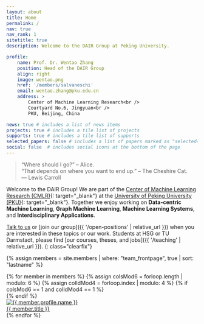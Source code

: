 ```yaml
---
layout: about
title: Home
permalink: /
nav: true
nav_rank: 1
sitetitle: true
description: Welcome to the DAIR Group at Peking University.

profile:
    name: Prof. Dr. Wentao Zhang
    position: Head of the DAIR Group
    align: right
    image: wentao.png
    href: '/members/salvaneschi'
    email: wentao.zhang@pku.edu.cn
    address: >
        Center of Machine Learning Research<br />
        Courtyard No.6, Jingyuan<br />
        PKU, Beijing, China

news: true # includes a list of news items
projects: true # includes a tile list of projects
supports: true # includes a tile list of supports
selected_papers: false # includes a list of papers marked as "selected={true}"
social: false  # includes social icons at the bottom of the page
---
```


> <i class="fas fa-quote-left"></i>
> “Where should I go?” –&nbsp;Alice. <br />
> “That depends on where you want to end up.” –&nbsp;The&nbsp;Cheshire&nbsp;Cat.
> <i class="fas fa-quote-right"></i><br />
> —&nbsp;Lewis Carroll

Welcome to the DAIR Group!
We are part of the [Center of Machine Learning Research (CMLR)](https://cmlr.pku.edu.cn/){: target="_blank"} at the [University of Peking University (PKU)](https://www.pku.edu.cn/){: target="_blank"}. 
Together we enjoy working on **Data-centric Machine Learning**, **Graph Machine Learning**, 
**Machine Learning Systems**, and **Interdisciplinary Applications**.

[Talk to us](mailto:guido.salvaneschi@unisg.ch) or
[join our group]({{ '/open-positions' | relative_url }})
when you are interested in these topics or our work.
Students at HSG or TU Darmstadt,
please find [our courses, theses, and jobs]({{ '/teaching' | relative_url }}).
{: class="clearfix"}

{% assign members = site.members | where: "team_frontpage", true | sort: "lastname" %}
<div class="d-flex flex-wrap align-content-stretch justify-content-center m-n2 pt-5 no-gutters">
    {% for member in members %}
        {% assign colsMod6 = forloop.length | modulo: 6 %}
        {% assign colIdMod4 = forloop.index | modulo: 4 %}
        {% if colsMod6 == 1 and colIdMod4 == 1 %}<div class="col-md-2 w-100"></div>{% endif %}
        <div class="col-6 col-sm-3 col-md-2 mb-3">
            <a href="{{ member.url | relative_url }}" class="no-decoration">
                <div class="card hoverable h-100 m-2">
                    <img src="{{ '/assets/img/' | append: member.profile.image | relative_url }}" class="card-img-top" alt="{{ member.profile.name }}" />
                    <div class="card-body p-2">
                        <div class="card-title m-0">{{ member.title }}</div>
                    </div>
                </div>
            </a>
        </div>
    {% endfor %}
</div>
